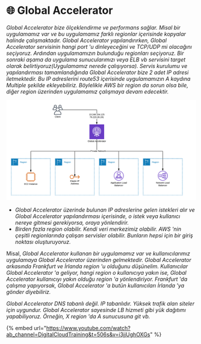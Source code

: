 # 🌐 Global Accelerator

_Global Accelerator bize ölçeklendirme ve performans sağlar. Misal bir uygulamamız var ve bu uygulamamız farklı regionlar içerisinde kopyalar halinde çalışmaktadır. Global Accelerator yapılandırırken, Global Accelerator servisinin hangi port 'u dinleyeceğini ve TCP/UDP mi olacağını seçiyoruz. Ardından uygulamamızın bulunduğu regionları seçiyoruz. Bir sonraki aşama da uygulama sunucularımızı veya ELB vb servisini target olarak belirtiyoruz(Uygulamamız nerede çalışıyorsa). Servis kurulumu ve yapılandırması tamamlandığında Global Accelerator bize 2 adet IP adresi iletmektedir. Bu IP adreslerini route53 içerisinde uygulamamızın A kaydına Multiple şekilde ekleyebiliriz. Böylelikle AWS bir region da sorun olsa bile, diğer region üzerinden uygulamamız çalışmaya devam edecektir._

![](../.gitbook/assets/global-accelerator.png)

* _Global Accelerator üzerinde bulunan IP adreslerine gelen istekleri alır ve Global Accelerator yapılandırması içerisinde, o istek veya kullanıcı nereye gitmesi gerekiyorsa, oraya yönlendirir._
* _Birden fazla region olabilir. Kendi veri merkezimiz olabilir. AWS 'nin çeşitli regionlarında çalışan servisler olabilir. Bunların hepsi için bir giriş noktası oluşturuyoruz._

Misal, _Global Accelerator kullanan bir uygulamamız var ve kullanıcılarımız uygulamaya Global Accelerator üzerinden gelmektedir. Global Accelerator arkasında Frankfurt ve İrlanda region 'u olduğunu düşünelim. Kullanıcılar Global Accelerator 'a geliyor, hangi region o kullanıcıya yakın ise, Global Accelerator kullanıcıyı yakın olduğu region 'a yönlendiriyor. Frankfurt 'da çalışma yapıyorsak, Global Accelerator 'a butün kullanıcıları İrlanda 'ya gönder diyebiliriz._&#x20;

_Global Accelerator DNS tabanlı değil. IP tabanlıdır. Yüksek trafik alan siteler için uygundur. Global Accelerator sayesinde LB hizmeti gibi yük dağıtımı yapabiliyoruz. Örneğin, X region 'da A sunucusuna git vb._

{% embed url="https://www.youtube.com/watch?ab_channel=DigitalCloudTraining&t=506s&v=i3jjUghOXGs" %}
